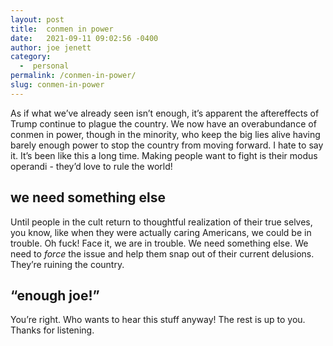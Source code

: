 ```yaml
---
layout: post
title:  conmen in power
date:   2021-09-11 09:02:56 -0400
author: joe jenett
category:
  -  personal
permalink: /conmen-in-power/
slug: conmen-in-power
---
```

As if what we’ve already seen isn’t enough, it’s apparent the aftereffects of Trump continue to plague the country. We now have an overabundance of conmen in power, though in the minority, who keep the big lies alive having barely enough power to stop the country from moving forward. I hate to say it. It’s been like this a long time. Making people want to fight is their modus operandi - they’d love to rule the world!

## we need something else

Until people in the cult return to thoughtful realization of their true selves, you know, like when they were actually caring Americans, we could be in trouble. Oh fuck! Face it, we are in trouble. We need something else. We need to _force_ the issue and help them snap out of their current delusions. They’re ruining the country.

## “enough joe!”

You’re right. Who wants to hear this stuff anyway! The rest is up to you. Thanks for listening.
<a class="u-syndication" href="https://brid.gy/publish/twitter"></a>

